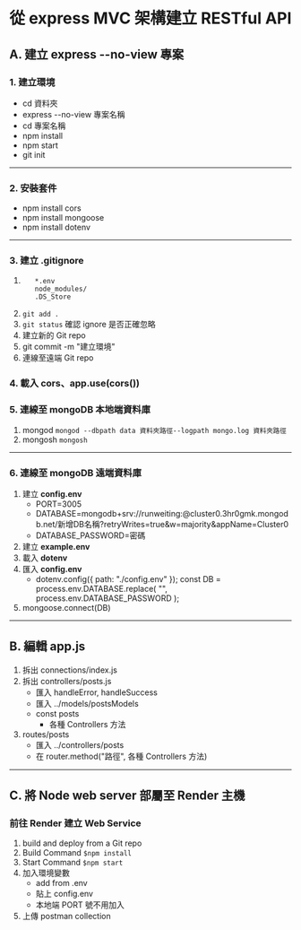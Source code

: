 # 從 express MVC 架構建立 RESTful API

## A. 建立 express --no-view 專案
### 1. 建立環境
   - cd 資料夾
   - express --no-view 專案名稱
   - cd 專案名稱
   - npm install
   - npm start
   - git init
---
### 2. 安裝套件
   - npm install cors
   - npm install mongoose
   - npm install dotenv
---
### 3. 建立 .gitignore
   1. ```
         *.env
         node_modules/
         .DS_Store
      ```
   2. `git add .`
   3. `git status` 確認 ignore 是否正確忽略
   4. 建立新的 Git repo
   5. git commit -m "建立環境"
   6. 連線至遠端 Git repo
### 4. 載入 cors、app.use(cors())
### 5. 連線至 mongoDB 本地端資料庫
   1. mongod
      `mongod --dbpath data 資料夾路徑--logpath mongo.log 資料夾路徑`
   2. mongosh
      `mongosh`
---
### 6. 連線至 mongoDB 遠端資料庫
   1. 建立 **config.env**
      - PORT=3005
      - DATABASE=mongodb+srv://runweiting:<password>@cluster0.3hr0gmk.mongodb.net/新增DB名稱?retryWrites=true&w=majority&appName=Cluster0
      - DATABASE_PASSWORD=密碼
   2. 建立 **example.env**
   3. 載入 **dotenv**
   4. 匯入 **config.env**
      - dotenv.config({ path: "./config.env" });
      const DB = process.env.DATABASE.replace(
         "<password>",
         process.env.DATABASE_PASSWORD
      );
   5. mongoose.connect(DB)
---



## B. 編輯 app.js
   1. 拆出 connections/index.js
   2. 拆出 controllers/posts.js
      - 匯入 handleError, handleSuccess
      - 匯入 ../models/postsModels
      - const posts
        - 各種 Controllers 方法
   3. routes/posts
      - 匯入 ../controllers/posts
      - 在 router.method("路徑", 各種 Controllers 方法)
---

## C. 將 Node web server 部屬至 Render 主機

### 前往 Render 建立 Web Service
   1. build and deploy from a Git repo
   2. Build Command
      `$npm install`
   3. Start Command
      `$npm start`
   4. 加入環境變數
      - add from .env
      - 貼上 config.env
      - 本地端 PORT 號不用加入
   5. 上傳 postman collection
